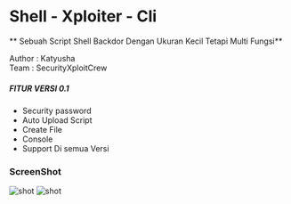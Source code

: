 # Shell - Xploiter - Cli
** Sebuah Script Shell Backdor Dengan Ukuran Kecil Tetapi Multi Fungsi**

Author : Katyusha <br />
Team : SecurityXploitCrew

##### FITUR VERSI 0.1
* Security password 
* Auto Upload Script
* Create File
* Console 
* Support Di semua Versi 

### ScreenShot
![shot](https://k.top4top.io/p_2039qvvx31.jpg)
![shot](https://l.top4top.io/p_20391hrnd2.png)
